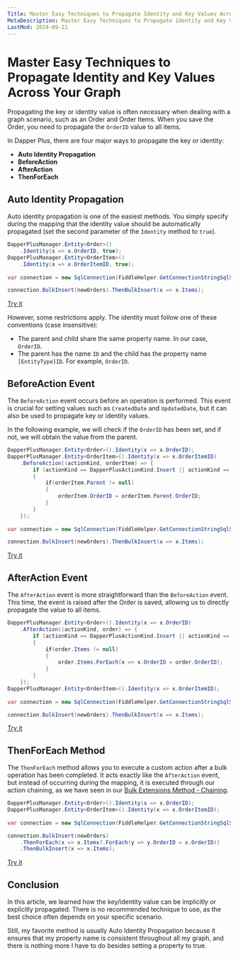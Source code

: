 ```yaml
---
Title: Master Easy Techniques to Propagate Identity and Key Values Across Your Graph 
MetaDescription: Master Easy Techniques to Propagate Identity and Key Values Across Your Graph 
LastMod: 2024-09-21
---
```


# Master Easy Techniques to Propagate Identity and Key Values Across Your Graph

Propagating the key or identity value is often necessary when dealing with a graph scenario, such as an Order and Order Items. When you save the Order, you need to propagate the `OrderID` value to all items.

In Dapper Plus, there are four major ways to propagate the key or identity:

- **Auto Identity Propagation**
- **BeforeAction**
- **AfterAction**
- **ThenForEach**

## Auto Identity Propagation

Auto identity propagation is one of the easiest methods. You simply specify during the mapping that the identity value should be automatically propagated (set the second parameter of the `Identity` method to `true`).

```csharp
DapperPlusManager.Entity<Order>()
	.Identity(x => x.OrderID, true);		
DapperPlusManager.Entity<OrderItem>()
	.Identity(x => x.OrderItemID, true);
	
var connection = new SqlConnection(FiddleHelper.GetConnectionStringSqlServer());

connection.BulkInsert(newOrders).ThenBulkInsert(x => x.Items);
```
[Try it](https://dotnetfiddle.net/nyBt0T)

However, some restrictions apply. The identity must follow one of these conventions (case insensitive):

- The parent and child share the same property name. In our case, `OrderID`.
- The parent has the name `ID` and the child has the property name `[EntityType]ID`. For example, `OrderID`.

## BeforeAction Event

The `BeforeAction` event occurs before an operation is performed. This event is crucial for setting values such as `CreatedDate` and `UpdatedDate`, but it can also be used to propagate key or identity values.

In the following example, we will check if the `OrderID` has been set, and if not, we will obtain the value from the parent.

```csharp
DapperPlusManager.Entity<Order>().Identity(x => x.OrderID);		
DapperPlusManager.Entity<OrderItem>().Identity(x => x.OrderItemID)
	.BeforeAction((actionKind, orderItem) => {
		if (actionKind == DapperPlusActionKind.Insert || actionKind == DapperPlusActionKind.Merge)
		{
			if(orderItem.Parent != null)
			{
				orderItem.OrderID = orderItem.Parent.OrderID;
			}
		}
	});
	
var connection = new SqlConnection(FiddleHelper.GetConnectionStringSqlServer());

connection.BulkInsert(newOrders).ThenBulkInsert(x => x.Items);
```

[Try it](https://dotnetfiddle.net/NgQ0wE)

## AfterAction Event

The `AfterAction` event is more straightforward than the `BeforeAction` event. This time, the event is raised after the Order is saved, allowing us to directly propagate the value to all items.

```csharp
DapperPlusManager.Entity<Order>().Identity(x => x.OrderID)
	.AfterAction((actionKind, order) => {
		if (actionKind == DapperPlusActionKind.Insert || actionKind == DapperPlusActionKind.Merge)
		{
			if(order.Items != null)
			{
				order.Items.ForEach(x => x.OrderID = order.OrderID);
			}
		}
	});
DapperPlusManager.Entity<OrderItem>().Identity(x => x.OrderItemID);
	
var connection = new SqlConnection(FiddleHelper.GetConnectionStringSqlServer());

connection.BulkInsert(newOrders).ThenBulkInsert(x => x.Items);
```

[Try it](https://dotnetfiddle.net/jQRbkk)

## ThenForEach Method

The `ThenForEach` method allows you to execute a custom action after a bulk operation has been completed. It acts exactly like the `AfterAction` event, but instead of occurring during the mapping, it is executed through our action chaining, as we have seen in our [Bulk Extensions Method - Chaining](/bulk-extensions-methods#chaining).

```csharp
DapperPlusManager.Entity<Order>().Identity(x => x.OrderID);
DapperPlusManager.Entity<OrderItem>().Identity(x => x.OrderItemID);
	
var connection = new SqlConnection(FiddleHelper.GetConnectionStringSqlServer());

connection.BulkInsert(newOrders)
	.ThenForEach(x => x.Items?.ForEach(y => y.OrderID = x.OrderID))
	.ThenBulkInsert(x => x.Items);
```
[Try it](https://dotnetfiddle.net/UoewoB)

## Conclusion

In this article, we learned how the key/identity value can be implicitly or explicitly propagated. There is no recommended technique to use, as the best choice often depends on your specific scenario.

Still, my favorite method is usually Auto Identity Propagation because it ensures that my property name is consistent throughout all my graph, and there is nothing more I have to do besides setting a property to true.